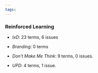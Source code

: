```yaml
---
tags: 
---
```


### Reinforced Learning

* *IxD*: 23 terms, 6 issues

* *Branding*: 0 terms

* *Don't Make Me Think*: 9 terms, 0 issues.

* *UPD*: 4 terms, 1 issue.

